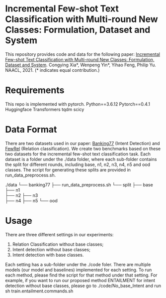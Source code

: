 # Incremental Few-shot Text Classification with Multi-round New Classes: Formulation, Dataset and System

This repository provides code and data for the following paper: [Incremental Few-shot Text Classification with Multi-round New Classes: Formulation, Dataset and System](https://arxiv.org/abs/2104.11882). Congying Xia*, Wenpeng Yin*, Yihao Feng, Philip Yu. NAACL, 2021. (* indicates equal contribution.)

# Requirements
This repo is implemented with pytorch.
Python==3.6.12
Pytorch==0.4.1
Huggingface Transformers
tqdm
scicy

# Data Format
There are two datasets used in our paper: [Banking77](https://github.com/PolyAI-LDN/task-specific-datasets) (Intent Detection) and [FewRel](https://github.com/thunlp/FewRel) (Relation classification). We create two benchmarks based on these two datasets for the incremental few-shot text classification task. Each dataset is a folder under the ./data folder, where each sub-folder contains the split for different rounds, including base, n1, n2, n3, n4, n5 and ood classes. The script for generating these splits are provided in run_data_preprocess.sh.

./data
└── banking77
    ├── run_data_preprocess.sh
    └── split
        ├── base
        ├── n1    
        ├── n2
        ├── n3    
        ├── n4
        ├── n5
        └── ood

# Usage
There are three different settings in our experiments:
1) Relation Classification without base classes;
2) Intent detection without base classes; 
3) Intent detection with base classes.

Each setting has a sub-folder under the ./code foler. There are multiple models (our model and baselines) implemented for each setting.
To run each method, please find the script for that method under that setting.
For example, if you want to run our proposed method ENTAILMENT for intent detection without base classes, please go to ./code/No_base_Intent and run sh train.entailment.commands.sh

